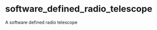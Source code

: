 software_defined_radio_telescope
================================

A software defined radio telescope
